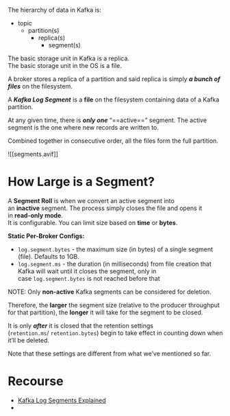 The hierarchy of data in Kafka is:

- topic
    - partition(s)
        - replica(s)
            - segment(s)
                

The basic storage unit in Kafka is a replica.  
The basic storage unit in the OS is a file.

A broker stores a replica of a partition and said replica is simply _**a bunch of files**_ on the filesystem.

A _**Kafka Log Segment**_ is a **file** on the filesystem containing data of a Kafka partition.

At any given time, there is _**only one**_ “==active==” segment. The active segment is the one where new records are written to.

Combined together in consecutive order, all the files form the full partition.

![[segments.avif]]


# How Large is a Segment?

A **Segment Roll** is when we convert an active segment into an **inactive** segment.
The process simply closes the file and opens it in **read-only mode**.
\
It is configurable. You can limit size based on **time** or **bytes**.

**Static Per-Broker Configs:**

- `log.segment.bytes` - the maximum size (in bytes) of a single segment (file). Defaults to 1GB.
- `log.segment.ms` - the duration (in milliseconds) from file creation that Kafka will wait until it closes the segment, only in case `log.segment.bytes` is not reached before that

NOTE: Only **non-active** Kafka segments can be considered for deletion.

Therefore, the **larger** the segment size (relative to the producer throughput for that partition), the **longer** it will take for the segment to be closed.

It is only _**after**_ it is closed that the retention settings (`retention.ms`/ `retention.bytes`) begin to take effect in counting down when it’ll be deleted.

Note that these settings are different from what we’ve mentioned so far.
# Recourse

- [Kafka Log Segments Explained](https://2minutestreaming.beehiiv.com/p/kafka-log-segment-files-explained)
- 

